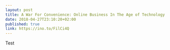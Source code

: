 ```yaml
---
layout: post
title: A War For Convenience: Online Business In The Age of Technology
date: 2018-04-27T23:10:20+02:00
published: true
link: https://ino.to/FilCi4Q
---
```

Test